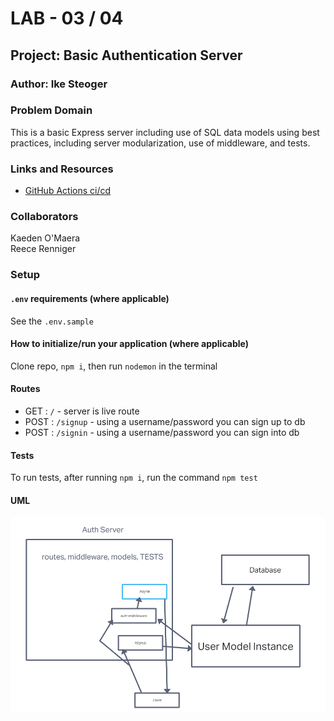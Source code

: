 # LAB - 03 / 04

## Project: Basic Authentication Server

### Author: Ike Steoger

### Problem Domain

This is a basic Express server including use of SQL data models using best practices, including server modularization, use of middleware, and tests.

### Links and Resources

- [GitHub Actions ci/cd](https://github.com/IkeSteoger/basic-auth/actions)
<!-- - [back-end dev server url]() -->
<!-- - [back-end prod server url]() -->

### Collaborators

Kaeden O'Maera  
Reece Renniger  

### Setup

#### `.env` requirements (where applicable)

See the `.env.sample`

#### How to initialize/run your application (where applicable)

Clone repo, `npm i`, then run `nodemon` in the terminal

#### Routes

- GET : `/` - server is live route
- POST : `/signup` - using a username/password you can sign up to db  
- POST : `/signin` - using a username/password you can sign into db

#### Tests

To run tests, after running `npm i`, run the command `npm test`

#### UML

![UML image Lab03](./assets/uml.png)
